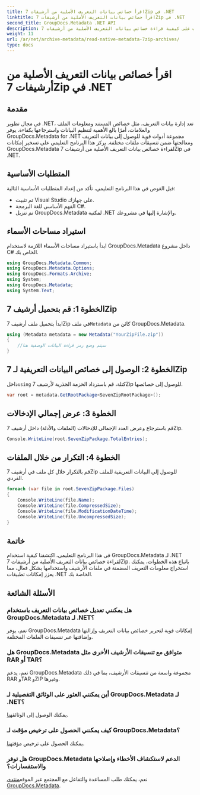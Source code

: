 ```yaml
---
title: اقرأ خصائص بيانات التعريف الأصلية من أرشيفات 7Zip في .NET
linktitle: اقرأ خصائص بيانات التعريف الأصلية من أرشيفات 7Zip في .NET
second_title: GroupDocs.Metadata .NET API
description: تعرف على كيفية قراءة خصائص بيانات التعريف الأصلية من أرشيفات 7Zip باستخدام GroupDocs.Metadata لـ .NET. تعزيز قدرات إدارة بيانات تطبيق .NET الخاص بك.
weight: 11
url: /ar/net/archive-metadata/read-native-metadata-7zip-archives/
type: docs
---
```

# اقرأ خصائص بيانات التعريف الأصلية من أرشيفات 7Zip في .NET

## مقدمة
في مجال تطوير .NET، تعد إدارة بيانات التعريف، مثل خصائص المستند ومعلومات الملف والعلامات، أمرًا بالغ الأهمية لتنظيم البيانات واسترجاعها بكفاءة. يوفر GroupDocs.Metadata for .NET مجموعة أدوات قوية للوصول إلى بيانات التعريف ومعالجتها ضمن تنسيقات ملفات مختلفة. يركز هذا البرنامج التعليمي على تسخير إمكانات GroupDocs.Metadata لقراءة خصائص بيانات التعريف الأصلية من أرشيفات 7Zip في .NET. 
## المتطلبات الأساسية
قبل الغوص في هذا البرنامج التعليمي، تأكد من إعداد المتطلبات الأساسية التالية:
- تم تثبيت Visual Studio على جهازك.
- الفهم الأساسي للغة البرمجة C#.
- تم تنزيل GroupDocs.Metadata لمكتبة .NET والإشارة إليها في مشروعك.

## استيراد مساحات الأسماء
ابدأ باستيراد مساحات الأسماء اللازمة لاستخدام GroupDocs.Metadata داخل مشروع C# الخاص بك.
```csharp
using GroupDocs.Metadata.Common;
using GroupDocs.Metadata.Options;
using GroupDocs.Formats.Archive;
using System;
using GroupDocs.Metadata;
using System.Text;
```
## الخطوة 1: قم بتحميل أرشيف 7Zip
 ابدأ بتحميل ملف أرشيف 7Zip في ملف`Metadata` كائن من GroupDocs.Metadata.
```csharp
using (Metadata metadata = new Metadata("YourZipFile.zip"))
{
    //سيتم وضع رمز قراءة البيانات الوصفية هنا
}
```
## الخطوة 2: الوصول إلى خصائص البيانات التعريفية لـ 7Zip
 داخل`using` كتلة، قم باسترداد الحزمة الجذرية لأرشيف 7Zip للوصول إلى خصائصها.
```csharp
var root = metadata.GetRootPackage<SevenZipRootPackage>();
```
## الخطوة 3: عرض إجمالي الإدخالات
قم باسترجاع وعرض العدد الإجمالي للإدخالات (الملفات والأدلة) داخل أرشيف 7Zip.
```csharp
Console.WriteLine(root.SevenZipPackage.TotalEntries);
```
## الخطوة 4: التكرار من خلال الملفات
قم بالتكرار خلال كل ملف في أرشيف 7Zip للوصول إلى البيانات التعريفية للملف الفردي.
```csharp
foreach (var file in root.SevenZipPackage.Files)
{
    Console.WriteLine(file.Name);
    Console.WriteLine(file.CompressedSize);
    Console.WriteLine(file.ModificationDateTime);
    Console.WriteLine(file.UncompressedSize);
}
```

## خاتمة
في هذا البرنامج التعليمي، اكتشفنا كيفية استخدام GroupDocs.Metadata لـ .NET لقراءة خصائص بيانات التعريف الأصلية من أرشيفات 7Zip. باتباع هذه الخطوات، يمكنك استخراج معلومات التعريف المضمنة في ملفات الأرشيف واستخدامها بشكل فعال، مما يعزز إمكانات تطبيقات .NET الخاصة بك.

## الأسئلة الشائعة
### هل يمكنني تعديل خصائص بيانات التعريف باستخدام GroupDocs.Metadata لـ .NET؟
نعم، يوفر GroupDocs.Metadata إمكانات قوية لتحرير خصائص بيانات التعريف وإزالتها وإضافتها عبر تنسيقات الملفات المختلفة.
### هل GroupDocs.Metadata متوافق مع تنسيقات الأرشيف الأخرى مثل RAR أو TAR؟
نعم، يدعم GroupDocs.Metadata مجموعة واسعة من تنسيقات الأرشيف، بما في ذلك RAR وTAR وZIP وغيرها.
### أين يمكنني العثور على الوثائق التفصيلية لـ GroupDocs.Metadata لـ .NET؟
 يمكنك الوصول إلى الوثائق[هنا](https://tutorials.groupdocs.com/metadata/net/).
### كيف يمكنني الحصول على ترخيص مؤقت لـ GroupDocs.Metadata؟
 يمكنك الحصول على ترخيص مؤقت[هنا](https://purchase.groupdocs.com/temporary-license/).
### هل توفر GroupDocs.Metadata الدعم لاستكشاف الأخطاء وإصلاحها والاستفسارات؟
 نعم، يمكنك طلب المساعدة والتفاعل مع المجتمع عبر الموقع[منتدى GroupDocs.Metadata](https://forum.groupdocs.com/c/metadata/14).